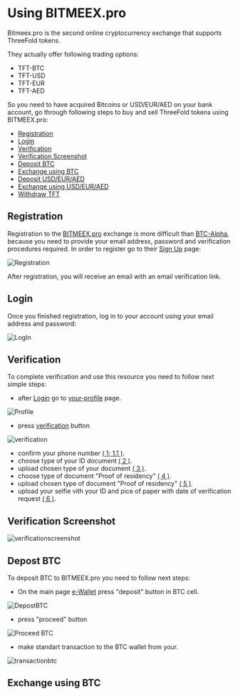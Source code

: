# Using BITMEEX.pro

 Bitmeex.pro is the second online cryptocurrency exchange that supports ThreeFold tokens.
 
 They actually offer following trading options: 
- TFT-BTC
- TFT-USD
- TFT-EUR
- TFT-AED

So you need to have acquired Bitcoins or USD/EUR/AED on your bank account, go through following steps to buy and sell ThreeFold tokens using BITMEEX.pro:
- [Registration](#registration)
- [Login](#login)
- [Verification](#verification)
- [Verification Screenshot](#verificationscreenshot)
- [Deposit BTC](#deposit-btc)
- [Exchange using BTC](#exchangebtc)
- [Deposit USD/EUR/AED](#buy-tft)
- [Exchange using USD/EUR/AED](#exchangeusd)
- [Withdraw TFT](#deposit-tft)

 <a id='registration'></a>
 
 ## Registration
 
 Registration to the [BITMEEX.pro](http://bitmeex.pro) exchange is more difficult than [BTC-Alpha](https://github.com/threefoldfoundation/info_tokens/blob/master/docs/how_to_buy/btc-alpha.md), because you need to provide your email address, password and verification procedures required.
 In order to register go to their [Sign Up](https://my.bitmeex.pro/registration) page:
 
 ![Registration]()
 
 After registration, you will receive an email with an email verification link.
 
 <a id='login'></a>
 
 ## Login
 
 Once you finished registration, log in to your account using your email address and password:
 
 ![LogIn]()
 
 <a id='verification'></a>
 
 ## Verification
 
 To complete verification and use this resource you need to follow next simple steps:
 
 - after [Login](#login) go to [your-profile](https://my.bitmeex.pro/profile) page.
 
 ![Profile]()
 
 - press [verification](https://my.bitmeex.pro/documents) button
 
 ![verification]()
 
 - confirm your phone number [( 1; 1.1 )](#verificationscreenshot).
 - choose type of your ID document [( 2 )](#verificationscreenshot).
 - upload chosen type of your document [( 3 )](#verificationscreenshot).
 - choose type of document "Proof of residency" [( 4 )](#verificationscreenshot).
 - upload chosen type of document "Proof of residency" [( 5 )](#verificationscreenshot).
 - upload your selfie vith your ID and pice of paper with date of verification request [( 6 )](#verificationscreenshot).
 
 <a id='verificationscreenshot'></a>
 
 ## Verification Screenshot
 
 ![verificationscreenshot]()
 
 <a id='deposit-btc'></a>
 
 ## Depost BTC
 
 To deposit BTC to BITMEEX.pro you need to follow next steps:
 - On the main page [e-Wallet](https://my.bitmeex.pro/account) press "deposit" button in BTC cell.
 
 ![DepostBTC]()
 
 - press "proceed" button
 
 ![Proceed BTC]()
 
 - make standart transaction to the BTC wallet from your.
 
 ![transactionbtc]()
 
 <a id='exchangebtc'></a>
 
 ## Exchange using BTC
